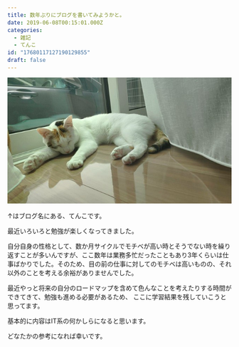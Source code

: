 ```yaml
---
title: 数年ぶりにブログを書いてみようかと。
date: 2019-06-08T00:15:01.000Z
categories:
  - 雑記
  - てんこ
id: "17680117127190129855"
draft: false
---
```


<img src="https://github.com/tk-4/tenkoblog/blob/main/docs/images/20190614/20190614071423.jpg?raw=true">


↑はブログ名にある、てんこです。

最近いろいろと勉強が楽しくなってきました。

自分自身の性格として、数か月サイクルでモチベが高い時とそうでない時を繰り返すことが多いんですが、ここ数年は業務多忙だったこともあり3年くらいは仕事ばかりでした。そのため、目の前の仕事に対してのモチベは高いものの、それ以外のことを考える余裕がありませんでした。

最近やっと将来の自分のロードマップを含めて色んなことを考えたりする時間ができてきて、勉強も進める必要があるため、
ここに学習結果を残していこうと思ってます。

基本的に内容はIT系の何かしらになると思います。

どなたかの参考になれば幸いです。
